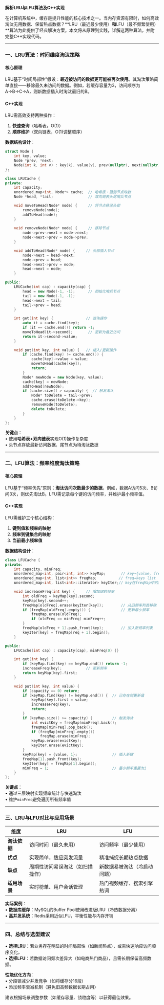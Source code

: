 
**解析LRU与LFU算法及C++实现**  

在计算机系统中，缓存是提升性能的核心技术之一。当内存资源有限时，如何高效淘汰无用数据、保留热点数据？**LRU（最近最少使用）**和**LFU（最不频繁使用）**算法为此提供了经典解决方案。本文将从原理到实践，详解这两种算法，并附完整C++实现代码。

---

### **一、LRU算法：时间维度淘汰策略**
#### **核心原理**  
LRU基于“时间局部性”假设：**最近被访问的数据更可能被再次使用**。其淘汰策略简单直接——移除最久未访问的数据。例如，若缓存容量为3，访问顺序为A→B→C→A，则新数据插入时淘汰最旧的B。

#### **C++实现**  
LRU需高效支持两种操作：  
1. **快速查询**（哈希表，O(1)）  
2. **顺序维护**（双向链表，O(1)调整顺序）  

**数据结构设计**：  
```cpp
struct Node {
    int key, value;
    Node *prev, *next;
    Node(int k, int v) : key(k), value(v), prev(nullptr), next(nullptr) {}
};

class LRUCache {
private:
    int capacity;
    unordered_map<int, Node*> cache;  // 哈希表：键到节点映射
    Node *head, *tail;                // 双向链表头尾哨兵节点

    void moveToHead(Node* node) {     // 将节点移至头部
        removeNode(node);
        addToHead(node);
    }
    
    void removeNode(Node* node) {     // 移除节点
        node->prev->next = node->next;
        node->next->prev = node->prev;
    }

    void addToHead(Node* node) {     // 头部插入节点
        node->next = head->next;
        node->prev = head;
        head->next->prev = node;
        head->next = node;
    }

public:
    LRUCache(int cap) : capacity(cap) {
        head = new Node(-1, -1);      // 初始化哨兵节点
        tail = new Node(-1, -1);
        head->next = tail;
        tail->prev = head;
    }

    int get(int key) {               // 查询操作
        auto it = cache.find(key);
        if (it == cache.end()) return -1;
        moveToHead(it->second);       // 更新为最近访问
        return it->second->value;
    }

    void put(int key, int value) {   // 插入/更新操作
        if (cache.find(key) != cache.end()) {
            cache[key]->value = value;
            moveToHead(cache[key]);
            return;
        }
        Node* newNode = new Node(key, value);
        cache[key] = newNode;
        addToHead(newNode);
        if (cache.size() > capacity) {  // 触发淘汰
            Node* toDelete = tail->prev;
            cache.erase(toDelete->key);
            removeNode(toDelete);
            delete toDelete;
        }
    }
};
```
**关键点**：  
• 使用**哈希表+双向链表**实现O(1)操作复杂度  
• 头节点存放最新访问数据，尾节点为待淘汰数据  

---

### **二、LFU算法：频率维度淘汰策略**
#### **核心原理**  
LFU基于“频率优先”原则：**淘汰访问次数最少的数据**。例如，数据A访问5次、B访问3次，则优先淘汰B。LFU需记录每个键的访问频率，并维护最小频率值。

#### **C++实现**  
LFU需维护三个核心结构：  
1. **键到值和频率的映射**  
2. **频率到键集合的映射**  
3. **当前最小频率值**  

**数据结构设计**：  
```cpp
class LFUCache {
private:
    int capacity, minFreq;
    unordered_map<int, pair<int, int>> keyMap;       // key→{value, freq}
    unordered_map<int, list<int>> freqMap;          // freq→keys list
    unordered_map<int, list<int>::iterator> keyIter;// key在freqMap中的迭代器

    void increaseFreq(int key) {     // 增加键的频率
        int oldFreq = keyMap[key].second;
        keyMap[key].second++;
        freqMap[oldFreq].erase(keyIter[key]);        // 从旧频率列表移除
        if (freqMap[oldFreq].empty()) {              // 更新最小频率
            freqMap.erase(oldFreq);
            if (oldFreq == minFreq) minFreq++;
        }
        freqMap[oldFreq + 1].push_front(key);        // 加入新频率列表
        keyIter[key] = freqMap[req + 1].begin();
    }

public:
    LFUCache(int cap) : capacity(cap), minFreq(0) {}

    int get(int key) {
        if (keyMap.find(key) == keyMap.end()) return -1;
        increaseFreq(key);           // 更新频率
        return keyMap[key].first;
    }

    void put(int key, int value) {
        if (capacity == 0) return;
        if (keyMap.find(key) != keyMap.end()) {  // 已存在则更新值
            keyMap[key].first = value;
            increaseFreq(key);
            return;
        }
        if (keyMap.size() >= capacity) {         // 触发淘汰
            int evictKey = freqMap[minFreq].back();
            freqMap[minFreq].pop_back();
            if (freqMap[minFreq].empty()) 
                freqMap.erase(minFreq);
            keyMap.erase(evictKey);
            keyIter.erase(evictKey);
        }
        keyMap[key] = {value, 1};                // 插入新键
        freqMap[1].push_front(key);
        keyIter[key] = freqMap[1].begin();
        minFreq = 1;                             // 最小频率重置为1
    }
};
```
**关键点**：  
• 通过三层映射实现频率统计与快速淘汰  
• 维护`minFreq`避免遍历所有频率值  

---

### **三、LRU与LFU对比与应用场景**
| **维度**       | **LRU**                            | **LFU**                            |
|----------------|-----------------------------------|-----------------------------------|
| **淘汰依据**   | 访问时间（最久未用）              | 访问频率（最少使用）              |
| **优点**       | 实现简单，适应突发流量            | 精准捕捉长期热点数据              |
| **缺点**       | 周期性访问易误淘汰（如扫描操作）  | 新数据易被淘汰（冷启动问题）      |
| **适用场景**   | 实时榜单、用户会话管理            | 热门视频缓存、搜索引擎热词        |

**实际案例**：  
• **数据库缓存**：MySQL的Buffer Pool使用改进版LRU（冷热数据分离）  
• **高并发系统**：Redis采用近似LFU，平衡性能与内存开销  

---

### **四、总结与选型建议**
• **选择LRU**：若业务存在明显的时间局部性（如新闻热点），或需快速响应访问顺序变化。  
• **选择LFU**：若数据访问频次差异大（如电商热门商品），且需长期保留高频数据。  

**性能优化方向**：  
• 分段锁减少并发竞争（如将缓存分16段）  
• 添加频率衰减机制（避免旧高频数据长期占用）  

建议根据场景调整参数（如缓存容量、锁粒度等）以获得最佳效果。